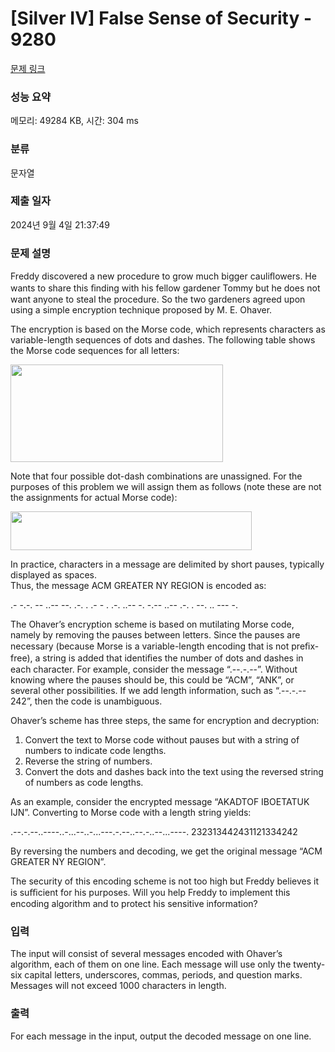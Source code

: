 # [Silver IV] False Sense of Security - 9280 

[문제 링크](https://www.acmicpc.net/problem/9280) 

### 성능 요약

메모리: 49284 KB, 시간: 304 ms

### 분류

문자열

### 제출 일자

2024년 9월 4일 21:37:49

### 문제 설명

<p>Freddy discovered a new procedure to grow much bigger cauliﬂowers. He wants to share this ﬁnding with his fellow gardener Tommy but he does not want anyone to steal the procedure. So the two gardeners agreed upon using a simple encryption technique proposed by M. E. Ohaver.</p>

<p>The encryption is based on the Morse code, which represents characters as variable-length sequences of dots and dashes. The following table shows the Morse code sequences for all letters:</p>

<p><img alt="" src="https://www.acmicpc.net/upload/images/fs1.png" style="height:156px; width:340px"></p>

<p>Note that four possible dot-dash combinations are unassigned. For the purposes of this problem we will assign them as follows (note these are not the assignments for actual Morse code):</p>

<p><img alt="" src="https://www.acmicpc.net/upload/images/fs2.png" style="height:62px; width:386px"></p>

<p>In practice, characters in a message are delimited by short pauses, typically displayed as spaces.<br>
Thus, the message ACM GREATER NY REGION is encoded as:</p>

<p>.- -.-. -- ..-- --. .-. . .- - . .-. ..-- -. -.-- ..-- .-. . --. .. --- -.</p>

<p>The Ohaver’s encryption scheme is based on mutilating Morse code, namely by removing the pauses between letters. Since the pauses are necessary (because Morse is a variable-length encoding that is not preﬁx-free), a string is added that identiﬁes the number of dots and dashes in each character. For example, consider the message “.--.-.--”. Without knowing where the pauses should be, this could be “ACM”, “ANK”, or several other possibilities. If we add length information, such as “.--.-.-- 242”, then the code is unambiguous.</p>

<p>Ohaver’s scheme has three steps, the same for encryption and decryption:</p>

<ol>
	<li>Convert the text to Morse code without pauses but with a string of numbers to indicate code lengths.</li>
	<li>Reverse the string of numbers.</li>
	<li>Convert the dots and dashes back into the text using the reversed string of numbers as code lengths.</li>
</ol>

<p>As an example, consider the encrypted message “AKADTOF IBOETATUK IJN”. Converting to Morse code with a length string yields:</p>

<p>.--.-.--..----..-...--..-...---.-.--..--.-..--...----. 232313442431121334242</p>

<p>By reversing the numbers and decoding, we get the original message “ACM GREATER NY REGION”.</p>

<p>The security of this encoding scheme is not too high but Freddy believes it is suﬃcient for his purposes. Will you help Freddy to implement this encoding algorithm and to protect his sensitive information?</p>

### 입력 

 <p>The input will consist of several messages encoded with Ohaver’s algorithm, each of them on one line. Each message will use only the twenty-six capital letters, underscores, commas, periods, and question marks. Messages will not exceed 1000 characters in length.</p>

### 출력 

 <p>For each message in the input, output the decoded message on one line.</p>

